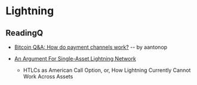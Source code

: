 # Lightning

## ReadingQ

* [Bitcoin Q&A: How do payment channels work?](https://www.youtube.com/watch?v=DAuNlOfws0o&feature=youtu.be) -- by aantonop


* [An Argument For Single-Asset Lightning Network](https://lists.linuxfoundation.org/pipermail/lightning-dev/2018-December/001752.html)
    * HTLCs as American Call Option, or, How Lightning Currently Cannot Work Across Assets
